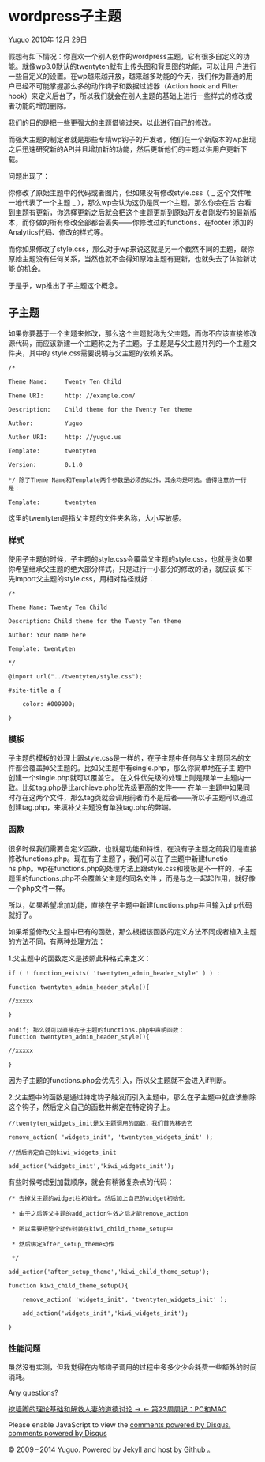 #  wordpress子主题

[ Yuguo ](http://yuguo.us) 2010年 12月 29日

假想有如下情况：你喜欢一个别人创作的wordpress主题，它有很多自定义的功能。就像wp3.0默认的twentyten就有上传头图和背景图的功能，可以让用
户进行一些自定义的设置。在wp越来越开放，越来越多功能的今天，我们作为普通的用户已经不可能掌握那么多的动作钩子和数据过滤器（Action hook and
Filter hook）来定义后台了，所以我们就会在别人主题的基础上进行一些样式的修改或者功能的增加删除。

我们的目的是把一些更强大的主题借鉴过来，以此进行自己的修改。

而强大主题的制定者就是那些专精wp钩子的开发者，他们在一个新版本的wp出现之后迅速研究新的API并且增加新的功能，然后更新他们的主题以供用户更新下载。

问题出现了：

你修改了原始主题中的代码或者图片，但如果没有修改style.css（ _ 这个文件唯一地代表了一个主题 _ ），那么wp会认为这仍是同一个主题。那么你会在后
台看到主题有更新，你选择更新之后就会把这个主题更新到原始开发者刚发布的最新版本，而你做的所有修改全部都会丢失——你修改过的functions、在footer
添加的Analytics代码、修改的样式等。

而你如果修改了style.css，那么对于wp来说这就是另一个截然不同的主题，跟你原始主题没有任何关系，当然也就不会得知原始主题有更新，也就失去了体验新功能
的机会。

于是乎，wp推出了子主题这个概念。

##  子主题

如果你要基于一个主题来修改，那么这个主题就称为父主题，而你不应该直接修改源代码，而应该新建一个主题称之为子主题。子主题是与父主题并列的一个主题文件夹，其中的
style.css需要说明与父主题的依赖关系。

    
    
    /*
    
    Theme Name:     Twenty Ten Child
    
    Theme URI:      http: //example.com/
    
    Description:    Child theme for the Twenty Ten theme
    
    Author:         Yuguo
    
    Author URI:     http: //yuguo.us
    
    Template:       twentyten
    
    Version:        0.1.0
    
    */ 除了Theme Name和Template两个参数是必须的以外，其余均是可选。值得注意的一行是：
    
    Template:       twentyten
    

这里的twentyten是指父主题的文件夹名称，大小写敏感。

###  样式

使用子主题的时候，子主题的style.css会覆盖父主题的style.css，也就是说如果你希望继承父主题的绝大部分样式，只是进行一小部分的修改的话，就应该
如下先import父主题的style.css，用相对路径就好：

    
    
    /*
    
    Theme Name: Twenty Ten Child
    
    Description: Child theme for the Twenty Ten theme
    
    Author: Your name here
    
    Template: twentyten
    
    */
    
    @import url("../twentyten/style.css");
    
    #site-title a {
    
        color: #009900;
    
    }
    

###  模板

子主题的模板的处理上跟style.css是一样的，在子主题中任何与父主题同名的文件都会覆盖掉父主题的。比如父主题中有single.php，那么你简单地在子主
题中创建一个single.php就可以覆盖它。 在文件优先级的处理上则是跟单一主题内一致。比如tag.php是比archieve.php优先级更高的文件——
在单一主题中如果同时存在这两个文件，那么tag页就会调用前者而不是后者——所以子主题可以通过创建tag.php，来填补父主题没有单独tag.php的弊端。

###  函数

很多时候我们需要自定义函数，也就是功能和特性，在没有子主题之前我们是直接修改functions.php。现在有子主题了，我们可以在子主题中新建functio
ns.php。wp在functions.php的处理方法上跟style.css和模板是不一样的，子主题里的functions.php不会覆盖父主题的同名文件
，而是与之一起起作用，就好像一个php文件一样。

所以，如果希望增加功能，直接在子主题中新建functions.php并且输入php代码就好了。

如果希望修改父主题中已有的函数，那么根据该函数的定义方法不同或者植入主题的方法不同，有两种处理方法：

1.父主题中的函数定义是按照此种格式来定义：

    
    
    if ( ! function_exists( 'twentyten_admin_header_style' ) ) :
    
    function twentyten_admin_header_style(){
    
    //xxxxx
    
    }
    
    endif; 那么就可以直接在子主题的functions.php中声明函数：
    function twentyten_admin_header_style(){
    
    //xxxxx
    
    }
    

因为子主题的functions.php会优先引入，所以父主题就不会进入if判断。

2.父主题中的函数是通过特定钩子触发而引入主题中，那么在子主题中就应该删除这个钩子，然后定义自己的函数并绑定在特定钩子上。

    
    
    //twentyten_widgets_init是父主题调用的函数，我们首先移去它
    
    remove_action( 'widgets_init', 'twentyten_widgets_init' );
    
    //然后绑定自己的kiwi_widgets_init
    
    add_action('widgets_init','kiwi_widgets_init');
    

有些时候考虑到加载顺序，就会有稍微复杂点的代码：

    
    
    /* 去掉父主题的widget栏初始化，然后加上自己的widget初始化
    
     * 由于之后等父主题的add_action生效之后才能remove_action
    
     * 所以需要把整个动作封装在kiwi_child_theme_setup中
    
     * 然后绑定after_setup_theme动作
    
     */
    
    add_action('after_setup_theme','kiwi_child_theme_setup');
    
    function kiwi_child_theme_setup(){
    
        remove_action( 'widgets_init', 'twentyten_widgets_init' );
    
        add_action('widgets_init','kiwi_widgets_init');
    
    }
    

###  性能问题

虽然没有实测，但我觉得在内部钩子调用的过程中多多少少会耗费一些额外的时间消耗。

Any questions?

[ 挖墙脚的理论基础和解救人妻的道德讨论 → ](/weblog/wa-qiang-jiao/) [ ← 第23周周记：PC和MAC
](/weblog/week-23/)

Please enable JavaScript to view the [ comments powered by Disqus.
](http://disqus.com/?ref_noscript) [ comments powered by  Disqus
](http://disqus.com)

© 2009 – 2014 Yuguo. Powered by [ Jekyll ](https://github.com/mojombo/jekyll)
and host by [ Github ](https://github.com/yuguo) 。

